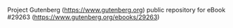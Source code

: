 Project Gutenberg (https://www.gutenberg.org) public repository for eBook #29263 (https://www.gutenberg.org/ebooks/29263)
